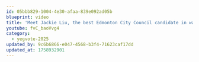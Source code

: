 ```yaml
---
id: 05bbb829-1004-4e30-afaa-839e092ad05b
blueprint: video
title: 'Meet Jackie Liu, the best Edmonton City Council candidate in ward pihêsiwin'
youtube: fvC_baoVvg4
category:
  - yegvote-2025
updated_by: 9c6b6866-e047-4568-b3f4-71623caf17dd
updated_at: 1758932901
---
```

